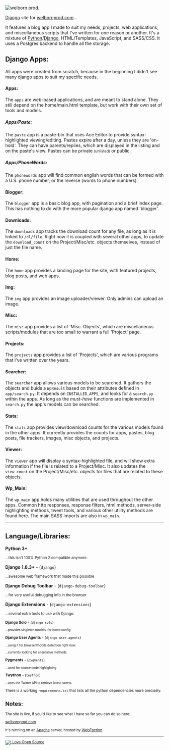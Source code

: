 ![welborn prod.](http://welbornprod.com/static/images/welbornprod-logo.png)

[Django] site for [welbornprod.com]...


It features a blog app I made to suit my needs, projects, web applications,
and miscellaneous scripts that I've written for one reason or another.
It's a mixture of [Python]/[Django], HTML/Templates, JavaScript, and SASS/CSS.
It uses a Postgres backend to handle all the storage.

## Django Apps:

All apps were created from scratch, because in the beginning I didn't see
many django apps to suit my specific needs.

#### Apps:

The `apps` are web-based applications, and are meant to stand alone.
They still depend on the home/main.html template, but work with their own
set of tools and models.

##### Apps/Paste:

The `paste` app is a paste-bin that uses Ace Editor to provide
syntax-highlighted viewing/editing. Pastes expire after a day, unless they
are 'on-hold'. They can have parents/replies, which are displayed in the
listing and on the paste's view.
Pastes can be private <small>(unlisted)</small> or public.

##### Apps/PhoneWords:

The `phonewords` app will find common english words that can be formed with
a U.S. phone number, or the reverse (words to phone numbers).

#### Blogger:

The `blogger` app is a basic blog app, with pagination and a brief index page.
This has nothing to do with the more popular django app named 'blogger'.

#### Downloads:

The `downloads` app tracks the download count for any file, as long as it
is linked to `/dl/file`. Right now it is coupled with several other apps,
to update the `download_count` on the Project/Misc/etc. objects themselves,
instead of just the file name.

#### Home:

The `home` app provides a landing page for the site, with featured projects,
blog posts, and web apps.

#### Img:

The `img` app provides an image uploader/viewer. Only admins can upload an
image.

#### Misc:

The `misc` app provides a list of 'Misc. Objects', which are miscellaneous
scripts/modules that are too small to warrant a full 'Project' page.

#### Projects:

The `projects` app provides a list of 'Projects', which are various programs
that I've written over the years.

#### Searcher:

The `searcher` app allows various models to be searched. It gathers the
objects and buids a `WpResult` based on their attributes defined in
`app/search.py`.
It depends on `INSTALLED_APPS`, and looks for a `search.py` within the apps.
As long as the *must-have* functions are implemented in `search.py` the app's
models can be searched.

#### Stats:

The `stats` app provides view/download counts for the various models found
in the other apps. It currently provides the counts for apps, pastes,
blog posts, file trackers, images, misc objects, and projects.

#### Viewer:

The `viewer` app will display a syntax-highlighted file, and will show extra
information if the file is related to a Project/Misc. It also updates the
`view_count` on the Project/Misc/etc. objects for files that are related to
these objects.

#### Wp_Main:

The `wp_main` app holds many utilities that are used throughout the other apps.
Common http responses, response filters, html methods, server-side
highlighting methods, tweet tools, and various other utility methods are found
here. The main SASS imports are also in `wp_main`.


_____________________________________________________________________________

## Language/Libraries:

**Python 3+**

  <small>...this isn't 100% Python 2 compatible anymore.</small>

**Django 1.8.3+** - (`django`)

  <small>...awesome web framework that made this possible</small>

**Django Debug Toolbar** - (`django-debug-toolbar`)

  <small>...for very useful debugging info in the browser.</small>

**Django Extensions** - (`django-extensions`)

  <small>...several extra tools to use with Django.

**Django Solo** - (`django-solo`)

  <small>...provides singleton models, for home config.</small>

**Django User Agents** - (`django-user-agents`)

  <small>...using it for browser/mobile detection right now. </small>

  <small>...currently looking for alternative methods.</small>

**Pygments** - (`pygments`)

  <small>...used for source code highlighting</small>

**Twython** - (`twython`)

  <small>...uses the Twitter API to retrieve latest tweets.</small>

There is a working `requirements.txt` that lists all the python dependencies
more precisely.

## Notes:

The site is live, if you'd like to see what I have so far you can do so here:

[welbornprod.com]

It's running on an [Apache] server, hosted by [WebFaction].

_____________________________________________________________________________

[![I Love Open Source](http://www.iloveopensource.io/images/logo-lightbg.png)](http://www.iloveopensource.io/projects/53e6d33587659fce660044fe)

   [welbornprod.com]: https://welbornprod.com "welbornprod.com"
   [welbornprod.info]: https://welbornprod.info "welbornprod.info"
   [Django]: http://djangoproject.com
   [Apache]: http://httpd.apache.org
   [Python]: http://python.org
   [WebFaction]: http://webfaction.com
